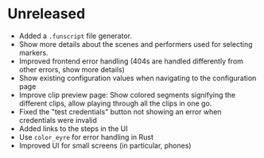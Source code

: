 # Unreleased
- Added a `.funscript` file generator.
- Show more details about the scenes and performers used for selecting markers.
- Improved frontend error handling (404s are handled differently from other errors, show more details)
- Show existing configuration values when navigating to the configuration page
- Improve clip preview page: Show colored segments signifying the different clips, allow playing through 
  all the clips in one go.
- Fixed the "test credentials" button not showing an error when credentials were invalid
- Added links to the steps in the UI
- Use `color_eyre` for error handling in Rust
- Improved UI for small screens (in particular, phones)
